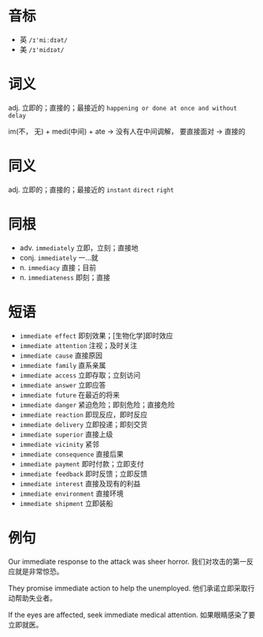 # 音标

- 英 `/ɪ'miːdɪət/`
- 美 `/ɪ'midɪət/`

# 词义

adj. 立即的；直接的；最接近的
`happening or done at once and without delay`



im(不， 无) + medi(中间) + ate → 没有人在中间调解， 要直接面对 → 直接的

# 同义

adj. 立即的；直接的；最接近的
`instant` `direct` `right`

# 同根

- adv. `immediately` 立即，立刻；直接地
- conj. `immediately` 一…就
- n. `immediacy` 直接；目前
- n. `immediateness` 即刻；直接

# 短语

- `immediate effect` 即刻效果；[生物化学]即时效应
- `immediate attention` 注视；及时关注
- `immediate cause` 直接原因
- `immediate family` 直系亲属
- `immediate access` 立即存取；立刻访问
- `immediate answer` 立即应答
- `immediate future` 在最近的将来
- `immediate danger` 紧迫危险；即刻危险；直接危险
- `immediate reaction` 即现反应，即时反应
- `immediate delivery` 立即投递；即刻交货
- `immediate superior` 直接上级
- `immediate vicinity` 紧邻
- `immediate consequence` 直接后果
- `immediate payment` 即时付款；立即支付
- `immediate feedback` 即时反馈；立即反馈
- `immediate interest` 直接及现有的利益
- `immediate environment` 直接环境
- `immediate shipment` 立即装船

# 例句

Our immediate response to the attack was sheer horror.
我们对攻击的第一反应就是非常惊恐。

They promise immediate action to help the unemployed.
他们承诺立即采取行动帮助失业者。

If the eyes are affected, seek immediate medical attention.
如果眼睛感染了要立即就医。


